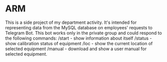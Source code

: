 # ARM
This is a side project of my department activity. It's intended for representing data from the MySQL database on employees' requests to Telegram Bot. This bot works only in the private group and could respond to the following commands: /start - show information about itself /status - show calibration status of equipment /loc - show the current location of selected equipment /manual - download and show a user manual for selected equipment.
